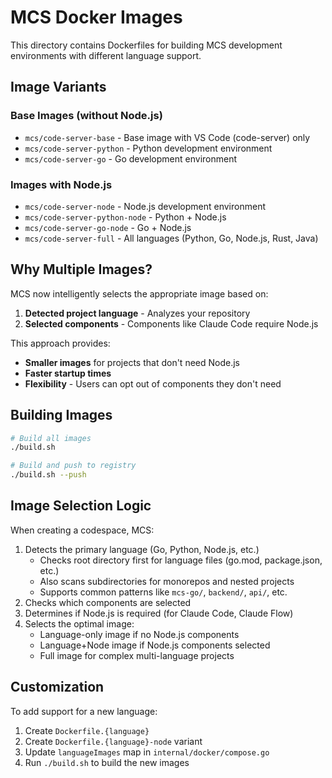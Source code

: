 # MCS Docker Images

This directory contains Dockerfiles for building MCS development environments with different language support.

## Image Variants

### Base Images (without Node.js)
- `mcs/code-server-base` - Base image with VS Code (code-server) only
- `mcs/code-server-python` - Python development environment
- `mcs/code-server-go` - Go development environment

### Images with Node.js
- `mcs/code-server-node` - Node.js development environment
- `mcs/code-server-python-node` - Python + Node.js
- `mcs/code-server-go-node` - Go + Node.js
- `mcs/code-server-full` - All languages (Python, Go, Node.js, Rust, Java)

## Why Multiple Images?

MCS now intelligently selects the appropriate image based on:
1. **Detected project language** - Analyzes your repository
2. **Selected components** - Components like Claude Code require Node.js

This approach provides:
- **Smaller images** for projects that don't need Node.js
- **Faster startup times**
- **Flexibility** - Users can opt out of components they don't need

## Building Images

```bash
# Build all images
./build.sh

# Build and push to registry
./build.sh --push
```

## Image Selection Logic

When creating a codespace, MCS:
1. Detects the primary language (Go, Python, Node.js, etc.)
   - Checks root directory first for language files (go.mod, package.json, etc.)
   - Also scans subdirectories for monorepos and nested projects
   - Supports common patterns like `mcs-go/`, `backend/`, `api/`, etc.
2. Checks which components are selected
3. Determines if Node.js is required (for Claude Code, Claude Flow)
4. Selects the optimal image:
   - Language-only image if no Node.js components
   - Language+Node image if Node.js components selected
   - Full image for complex multi-language projects

## Customization

To add support for a new language:
1. Create `Dockerfile.{language}`
2. Create `Dockerfile.{language}-node` variant
3. Update `languageImages` map in `internal/docker/compose.go`
4. Run `./build.sh` to build the new images